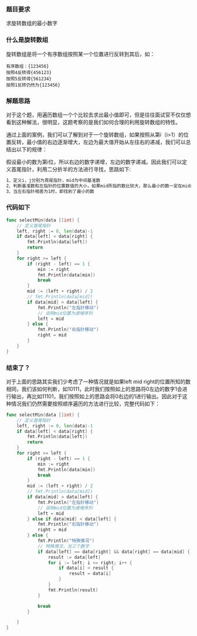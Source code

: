 ### 题目要求
求旋转数组的最小数字

### 什么是旋转数组
旋转数组是将一个有序数组按照某一个位置进行反转到其后，如：
```
有序数组：{123456}
按照4反转得{456123}
按照5反转得{561234}
按照1反转仍然为{123456}
```

### 解题思路
对于这个题，用遍历数组一个个比较去求出最小值即可，但是往往面试官不仅仅想看到这种解法，很明显，这题考察的是我们如何合理的利用旋转数组的特性。

通过上面的案例，我们可以了解到对于一个旋转数组，如果按照从第i（i>1）的位置反转，最小值的右边逐渐增大，左边为最大值开始从左往右的递减，我们可以总结出以下的规律：

假设最小的数为第i位，所以右边的数字递增，左边的数字递减。因此我们可以定义首尾指针，利用二分折半的方法进行寻找，思路如下:
```txt
1、定义i，j分别为首尾指针，mid为中间基准数
2、判断基准数和左指针的位置数值的大小，如果mid所指的数比较大，那么最小的数一定在mid的位置右边，如果比较小，那么最小的数一定在mid位置的左边（包含mid）
3、当左右指针相差为1时，即找到了最小的数
```

### 代码如下
```go
func selectMin(data []int) {
	// 定义首尾指针
	left, right := 0, len(data)-1
	if data[left] < data[right] {
		fmt.Println(data[left])
		return
	}
	for right >= left {
		if (right - left) == 1 {
			min := right
			fmt.Println(data[min])
			break
		}
		mid := (left + right) / 2
		// fmt.Println(data[mid])
		if data[mid] > data[left] {
			fmt.Println("左指针移动")
			// 说明mid位置为递增序列
			left = mid
		} else {
			fmt.Println("右指针移动")
			right = mid
		}
	}
}
```

### 结束了？
对于上面的思路其实我们少考虑了一种情况就是如果left mid right的位置所知的数相同，我们该如何判断，如10111，此时我们按照如上的思路将0左边的数字1会进行输出，再比如11101，我们按照如上的思路会将0右边的1进行输出。因此对于这种情况我们仍然需要按照顺序遍历的方法进行比较，完整代码如下：
```go
func selectMin(data []int) {
	// 定义首尾指针
	left, right := 0, len(data)-1
	if data[left] < data[right] {
		fmt.Println(data[left])
		return
	}
	for right >= left {
		if (right - left) == 1 {
			min := right
			fmt.Println(data[min])
			break
		}
		mid := (left + right) / 2
		// fmt.Println(data[mid])
		if data[mid] > data[left] {
			fmt.Println("左指针移动")
			// 说明mid位置为递增序列
			left = mid
		} else if data[mid] < data[left] {
			fmt.Println("右指针移动")
			right = mid
		} else {
			fmt.Println("特殊情况")
			// 特殊情况，当三个数字
			if data[left] == data[right] && data[right] == data[mid] {
				result := data[left]
				for i := left; i <= right; i++ {
					if data[i] < result {
						result = data[i]
					}
				}
				fmt.Println(result)
			}

			break
		}

	}
}
```
